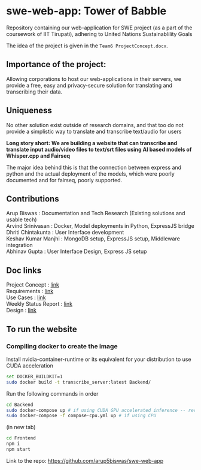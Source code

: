 # swe-web-app: Tower of Babble

Repository containing our web-application for SWE project (as a part of the coursework of IIT Tirupati), adhering to United Nations Sustainablility Goals

The idea of the project is given in the `Team6 ProjectConcept.docx`. 

## Importance of the project:
Allowing corporations to host our web-applications in their servers, we provide a free, easy and privacy-secure solution for translating and transcribing their data.

## Uniqueness
No other solution exist outside of research domains, and that too do not provide a simplistic way to translate and transcribe text/audio for users

**Long story short: We are building a website that can transcribe and translate input audio/video files to text/srt files using AI based models of Whisper.cpp and Fairseq**

The major idea behind this is that the connection between express and python and the actual deployment of the models, which were poorly documented and for fairseq, poorly supported.

## Contributions
Arup Biswas         : Documentation and Tech Research (Existing solutions and usable tech) <br>
Arvind Srinivasan   : Docker, Model deployments in Python, ExpressJS bridge <br>
Dhriti Chintakunta  : User Interface development <br>
Keshav Kumar Manjhi : MongoDB setup, ExpressJS setup, Middleware integration <br>
Abhinav Gupta       : User Interface Design, Express JS setup 

## Doc links
Project Concept : [link](https://docs.google.com/document/d/1HpocQnrGQJywSnZ3fIJ-sw-yIiCgGKAyLZrm4KkIKmw/edit?usp=drivesdk)
<br>
Requirements         : [link](https://docs.google.com/document/d/1YWgGKmDxeYOwvWN6YkJi8t6OKxZow1b4/edit?usp=drivesdk&ouid=114268721722635085808&rtpof=true&sd=true)
<br>
Use Cases            : [link](https://docs.google.com/document/d/1GQMLbYJCmfG9JFh7Cgzp61rlSL2CsMRq4fEupq4DMKk/edit?usp=drivesdk)
<br>
Weekly Status Report : [link](https://docs.google.com/document/d/1jDemDmnepd8-6kNmyRCfemr_Mmsws3XKXDsyNfvufzM/edit?usp=drivesdk)
<br>
Design               : [link](https://docs.google.com/document/d/181ZK64r7MhxgnhrBuxd3HlSPzm74X-0rUi2LtAZmsc4/edit?usp=drivesdk)
## To run the website

### Compiling docker to create the image

Install nvidia-container-runtime or its equivalent for your distribution to use CUDA acceleration

```bash
set DOCKER_BUILDKIT=1
sudo docker build -t transcribe_server:latest Backend/
```

Run the following commands in order
```bash
cd Backend
sudo docker-compose up # if using CUDA GPU accelerated inference -- recommended for performance
sudo docker-compose -f compose-cpu.yml up # if using CPU
```
(in new tab)
```bash
cd Frontend
npm i 
npm start
```
Link to the repo: https://github.com/arup5biswas/swe-web-app

